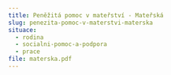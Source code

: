 ```yaml
---
title: Peněžitá pomoc v mateřství - Mateřská
slug: penezita-pomoc-v-materstvi-materska
situace:
  - rodina
  - socialni-pomoc-a-podpora
  - prace
file: materska.pdf
---
```

